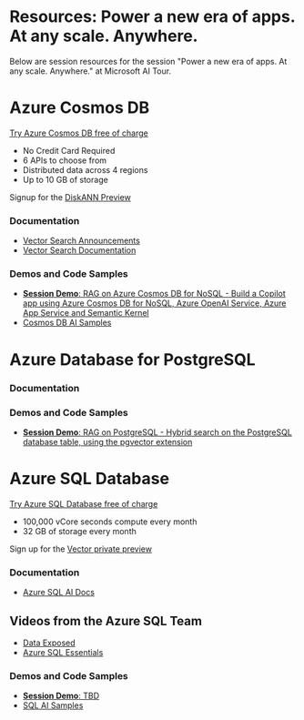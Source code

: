 # Resources: Power a new era of apps. At any scale. Anywhere.

Below are session resources for the session "Power a new era of apps. At any scale. Anywhere." at Microsoft AI Tour.


# Azure Cosmos DB

[Try Azure Cosmos DB free of charge](https://aka.ms/aitour-data-cosmosdb-trycosmosdb)
- No Credit Card Required
- 6 APIs to choose from
- Distributed data across 4 regions
- Up to 10 GB of storage

Signup for the [DiskANN Preview](https://aka.ms/aitour-data-cosmosdb-diskannpreview)

### Documentation

- [Vector Search Announcements](https://aka.ms/aitour-data-cosmosdb-vectorsearchannouncements)
- [Vector Search Documentation](https://aka.ms/aitour-data-cosmosdb-vectorsearch) 


### Demos and Code Samples
- [**Session Demo**: RAG on Azure Cosmos DB for NoSQL - Build a Copilot app using Azure Cosmos DB for NoSQL, Azure OpenAI Service, Azure App Service and Semantic Kernel](https://aka.ms/aitour-data-cosmosdb-demo)
- [Cosmos DB AI Samples](https://aka.ms/aitour-data-cosmosdb-aisamples) 

# Azure Database for PostgreSQL


### Documentation

### Demos and Code Samples
- [**Session Demo**: RAG on PostgreSQL - Hybrid search on the PostgreSQL database table, using the pgvector extension]()

# Azure SQL Database

[Try Azure SQL Database free of charge](https://aka.ms/aitour-data-azuresql-freedboffer) 
- 100,000 vCore seconds compute every month
- 32 GB of storage every month


Sign up for the [Vector private preview](https://aka.ms/aitour-data-azuresql-vector-eap)

### Documentation
- [Azure SQL AI Docs](https://aka.ms/aitour-data-azuresql-aidocs)

## Videos from the Azure SQL Team
- [Data Exposed](https://aka.ms/aitour-data-azuresql-dataexposed)
- [Azure SQL Essentials](https://aka.ms/aitour-data-azuresql-essentials)

### Demos and Code Samples
- [**Session Demo**: TBD]()
- [SQL AI Samples](https://aka.ms/aitour-data-azuresql-aisamples)

